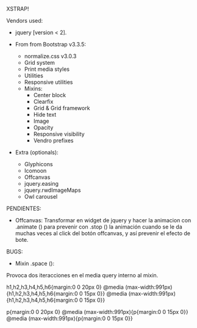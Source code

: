 XSTRAP!

Vendors used:

+ jquery [version < 2].
+ From from Bootstrap v3.3.5:
	- normalize.css v3.0.3
	- Grid system
	- Print media styles
	- Utilities
	- Responsive utilities
	- Mixins:
		- Center block
		- Clearfix
		- Grid & Grid framework
		- Hide text
		- Image
		- Opacity
		- Responsive visibility
		- Vendro prefixes

+ Extra (optionals):
	- Glyphicons
	- Icomoon
	- Offcanvas
	- jquery.easing
	- jquery.rwdImageMaps
	- Owl carousel

PENDIENTES:

- Offcanvas: Transformar en widget de jquery y hacer la animacion con .animate () para prevenir con .stop () la animación cuando se le da muchas veces al click del botón offcanvas, y así prevenir el efecto de bote.

BUGS:

- Mixin .space ():

Provoca dos iteracciones en el media query interno al mixin.

h1,h2,h3,h4,h5,h6{margin:0 0 20px 0}
@media (max-width:991px){h1,h2,h3,h4,h5,h6{margin:0 0 15px 0}}
@media (max-width:991px){h1,h2,h3,h4,h5,h6{margin:0 0 15px 0}}

p{margin:0 0 20px 0}
@media (max-width:991px){p{margin:0 0 15px 0}}
@media (max-width:991px){p{margin:0 0 15px 0}}
